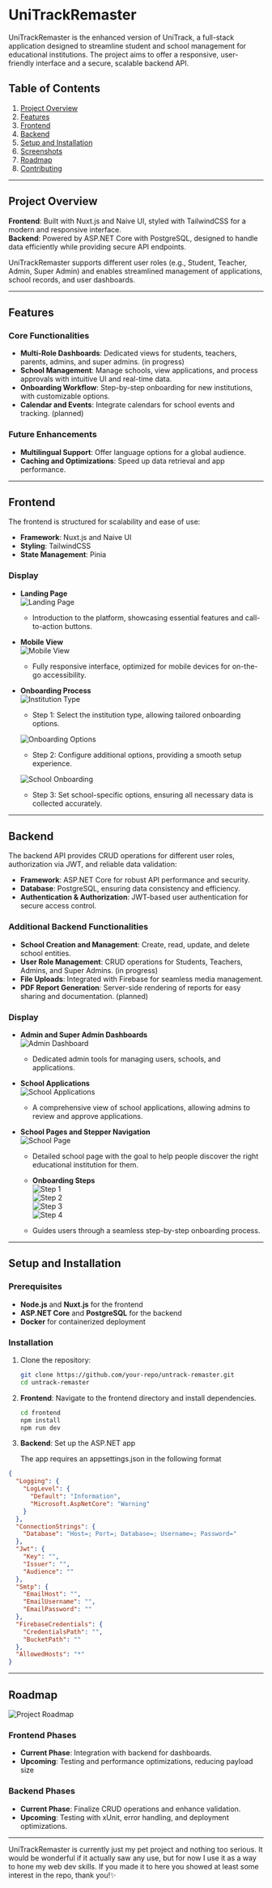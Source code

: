 # UniTrackRemaster

UniTrackRemaster is the enhanced version of UniTrack, a full-stack application designed to streamline student and school management for educational institutions. The project aims to offer a responsive, user-friendly interface and a secure, scalable backend API.

## Table of Contents
1. [Project Overview](#project-overview)
2. [Features](#features)
3. [Frontend](#frontend)
4. [Backend](#backend)
5. [Setup and Installation](#setup-and-installation)
6. [Screenshots](#screenshots)
7. [Roadmap](#roadmap)
8. [Contributing](#contributing)

---

## Project Overview

**Frontend**: Built with Nuxt.js and Naive UI, styled with TailwindCSS for a modern and responsive interface.  
**Backend**: Powered by ASP.NET Core with PostgreSQL, designed to handle data efficiently while providing secure API endpoints.

UniTrackRemaster supports different user roles (e.g., Student, Teacher, Admin, Super Admin) and enables streamlined management of applications, school records, and user dashboards.

---

## Features

### Core Functionalities
- **Multi-Role Dashboards**: Dedicated views for students, teachers, parents, admins, and super admins. (in progress)
- **School Management**: Manage schools, view applications, and process approvals with intuitive UI and real-time data.
- **Onboarding Workflow**: Step-by-step onboarding for new institutions, with customizable options.
- **Calendar and Events**: Integrate calendars for school events and tracking. (planned)

### Future Enhancements
- **Multilingual Support**: Offer language options for a global audience.
- **Caching and Optimizations**: Speed up data retrieval and app performance.

---

## Frontend

The frontend is structured for scalability and ease of use:
- **Framework**: Nuxt.js and Naive UI
- **Styling**: TailwindCSS
- **State Management**: Pinia

### Display

- **Landing Page**  
  ![Landing Page](./docs/assets/index.png)
  - Introduction to the platform, showcasing essential features and call-to-action buttons.

- **Mobile View**  
  ![Mobile View](./docs/assets/mobile-view.png)
  - Fully responsive interface, optimized for mobile devices for on-the-go accessibility.

- **Onboarding Process**  
  ![Institution Type](./docs/assets/onboarding-institution-type.png)
  - Step 1: Select the institution type, allowing tailored onboarding options.
  
  ![Onboarding Options](./docs/assets/onboarding-options.png)
  - Step 2: Configure additional options, providing a smooth setup experience.

  ![School Onboarding](./docs/assets/onboarding-school-options.png)
  - Step 3: Set school-specific options, ensuring all necessary data is collected accurately.

---

## Backend

The backend API provides CRUD operations for different user roles, authorization via JWT, and reliable data validation:
- **Framework**: ASP.NET Core for robust API performance and security.
- **Database**: PostgreSQL, ensuring data consistency and efficiency.
- **Authentication & Authorization**: JWT-based user authentication for secure access control.


### Additional Backend Functionalities
- **School Creation and Management**: Create, read, update, and delete school entities.
- **User Role Management**: CRUD operations for Students, Teachers, Admins, and Super Admins. (in progress)
- **File Uploads**: Integrated with Firebase for seamless media management.
- **PDF Report Generation**: Server-side rendering of reports for easy sharing and documentation. (planned)

### Display

- **Admin and Super Admin Dashboards**  
  ![Admin Dashboard](./docs/assets/super-admins-dashboard.png)
  - Dedicated admin tools for managing users, schools, and applications.

- **School Applications**  
  ![School Applications](./docs/assets/school-applications.png)
  - A comprehensive view of school applications, allowing admins to review and approve applications.

- **School Pages and Stepper Navigation**  
  ![School Page](./docs/assets/school-page.png)
  - Detailed school page with the goal to help people discover the right educational institution for them.

  - **Onboarding Steps**  
    ![Step 1](./docs/assets/school-stepper-1.png)  
    ![Step 2](./docs/assets/school-stepper-2.png)  
    ![Step 3](./docs/assets/school-stepper-3.png)  
    ![Step 4](./docs/assets/school-stepper-4.png)  
  - Guides users through a seamless step-by-step onboarding process.

---

## Setup and Installation

### Prerequisites
- **Node.js** and **Nuxt.js** for the frontend
- **ASP.NET Core** and **PostgreSQL** for the backend
- **Docker** for containerized deployment

### Installation

1. Clone the repository:
   ```bash
   git clone https://github.com/your-repo/untrack-remaster.git
   cd untrack-remaster
   ```

2. **Frontend**: Navigate to the frontend directory and install dependencies.
   ```bash
   cd frontend
   npm install
   npm run dev
   ```

3. **Backend**: Set up the ASP.NET app
    
    The app requires an appsettings.json in the following format
```json
{
  "Logging": {
    "LogLevel": {
      "Default": "Information",
      "Microsoft.AspNetCore": "Warning"
    }
  },
  "ConnectionStrings": {
    "Database": "Host=; Port=; Database=; Username=; Password="
  },
  "Jwt": {
    "Key": "",
    "Issuer": "",
    "Audience": ""
  },
  "Smtp": {
    "EmailHost": "",
    "EmailUsername": "",
    "EmailPassword": ""
  }, 
  "FirebaseCredentials": {
    "CredentialsPath": "",
    "BucketPath": ""
  },
  "AllowedHosts": "*"
}
```
---

## Roadmap

![Project Roadmap](./docs/assets/roadmap.png)

### Frontend Phases
- **Current Phase**: Integration with backend for dashboards.
- **Upcoming**: Testing and performance optimizations, reducing payload size

### Backend Phases
- **Current Phase**: Finalize CRUD operations and enhance validation.
- **Upcoming**: Testing with xUnit, error handling, and deployment optimizations.

---


UniTrackRemaster is currently just my pet project and nothing too serious. It would be wonderful if it actually saw any use, but for now I use it as a way to hone my web dev skills. If you made it to here you showed at least some interest in the repo, thank you!✨ 